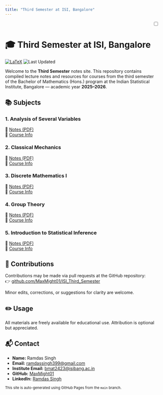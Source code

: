 ```yaml
---
title: "Third Semester at ISI, Bangalore"
---
```

<div style="text-align: right; margin-bottom: 1em;">
  <label class="switch">
    <input type="checkbox" id="dark-mode-toggle">
    <span class="slider"></span>
  </label>
</div>
<link rel="stylesheet" href="./assets/style.css?v=3">

# 🎓 Third Semester at ISI, Bangalore

[![LaTeX](https://img.shields.io/badge/Built%20With-LaTeX-47A141.svg?logo=latex)](https://www.latex-project.org/)
![Last Updated](https://img.shields.io/badge/Last%20Updated-July%202025-orange)

Welcome to the **Third Semester** notes site. This repository contains compiled lecture notes and resources for courses from the third semester of the Bachelor of Mathematics (Hons.) program at the Indian Statistical Institute, Bangalore — academic year **2025–2026**.


## 📚 Subjects

<div class="subject-block">
<h3>1. <strong>Analysis of Several Variables</strong></h3>
📄 <a href="./subjects/Analysis_of_Several_Variables/aosv.pdf?v=2">Notes (PDF)</a><br>
🧾 <a href="https://www.isibang.ac.in/~adean/infsys/database/Bmath/ASV.html">Course Info</a>
</div>

<div class="subject-block">
<h3>2. <strong>Classical Mechanics</strong></h3>
📄 <a href="./subjects/Classical_Mechanics/cm.pdf?v=2">Notes (PDF)</a><br>
🧾 <a href="https://www.isibang.ac.in/~adean/infsys/database/Bmath/CM.html">Course Info</a>
</div>

<div class="subject-block">
<h3>3. <strong>Discrete Mathematics I</strong></h3>
📄 <a href="./subjects/Discrete_Math_I/dm1.pdf?v=2">Notes (PDF)</a><br>
🧾 <a href="https://www.isibang.ac.in/~adean/infsys/database/Bmath/DM1.html">Course Info</a>
</div>

<div class="subject-block">
<h3>4. <strong>Group Theory</strong></h3>
📄 <a href="./subjects/Group_Theory/gt.pdf?v=2">Notes (PDF)</a><br>
🧾 <a href="https://www.isibang.ac.in/~adean/infsys/database/Bmath/GTh.html">Course Info</a>
</div>

<div class="subject-block">
<h3>5. <strong>Introduction to Statistical Inference</strong></h3>
📄 <a href="./subjects/Introduction_to_Statistical_Inference/itsi.pdf?v=2">Notes (PDF)</a><br>
🧾 <a href="https://www.isibang.ac.in/~adean/infsys/database/Bmath/ISI.html">Course Info</a>
</div>


## 🤝 Contributions

Contributions may be made via pull requests at the GitHub repository:  
👉 [github.com/MaxMight01/ISI_Third_Semester](https://github.com/MaxMight01/ISI_Third_Semester)

Minor edits, corrections, or suggestions for clarity are welcome.

## ✏️ Usage

All materials are freely available for educational use. Attribution is optional but appreciated.


## 📬 Contact

- **Name:** Ramdas Singh  
- **Email:** [ramdassingh399@gmail.com](mailto:ramdassingh399@gmail.com)  
- **Institute Email:** [bmat2423@isibang.ac.in](mailto:bmat2423@isibang.ac.in)  
- **GitHub:** [MaxMight01](https://github.com/MaxMight01)  
- **LinkedIn:** [Ramdas Singh](https://www.linkedin.com/in/ramdas-max-singh/)


<sub>This site is auto-generated using GitHub Pages from the <code>main</code> branch.</sub>

<script>
  const toggle = document.getElementById('dark-mode-toggle');
  const prefersDark = window.matchMedia('(prefers-color-scheme: dark)').matches;
  const saved = localStorage.getItem('theme');

  // Initialize
  if (saved === 'dark' || (saved === null && prefersDark)) {
    document.documentElement.classList.add('dark');
    toggle.checked = true;
  }

  toggle.addEventListener('change', () => {
    const isDark = toggle.checked;
    document.documentElement.classList.toggle('dark', isDark);
    localStorage.setItem('theme', isDark ? 'dark' : 'light');
  });
</script>

